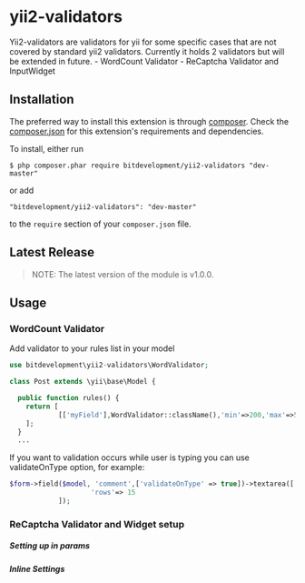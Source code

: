 yii2-validators
===================

Yii2-validators are validators for yii for some specific cases that are not covered by standard yii2 validators. 
Currently it holds 2 validators but will be extended in future.
	- WordCount Validator
	- ReCaptcha Validator and InputWidget

## Installation

The preferred way to install this extension is through [composer](http://getcomposer.org/download/). Check the [composer.json](https://github.com/bitdevelopment/yii2-validators/blob/master/composer.json) for this extension's requirements and dependencies.

To install, either run

```
$ php composer.phar require bitdevelopment/yii2-validators "dev-master"
```

or add

```
"bitdevelopment/yii2-validators": "dev-master"
```

to the ```require``` section of your `composer.json` file.

## Latest Release

> NOTE: The latest version of the module is v1.0.0.

## Usage

### WordCount Validator

Add validator to your rules list in your model

```php
use bitdevelopment\yii2-validators\WordValidator;

class Post extends \yii\base\Model {

  public function rules() {
    return [
            [['myField'],WordValidator::className(),'min'=>200,'max'=>500]
    ];
  }
  ...
```
If you want to validation occurs while user is typing you can use validateOnType option, for example:
```php
$form->field($model, 'comment',['validateOnType' => true])->textarea([
                    'rows'=> 15
            ]);
```

### ReCaptcha Validator and Widget setup


##### Setting up in params

##### Inline Settings
